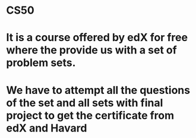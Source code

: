 # CS50 
# It is a course offered by edX for free where the provide us with a set of problem sets.
# We have to attempt all the questions of the set and all sets with final project to get the certificate from edX and Havard
